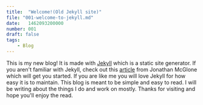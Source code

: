 ```yaml
---
title:  "Welcome!(Old Jekyll site)"
file: "001-welcome-to-jekyll.md"
date:   1462093200000
number: 001
draft: false
tags: 
    - Blog
---
```


This is my new blog! It is made with [Jekyll](https://jekyllrb.com) which is a static site generator. If you aren't familiar with Jekyll, check out this [article](http://jmcglone.com/guides/github-pages/) from Jonathan McGlone which will get you started. If you are like me you will love Jekyll for how easy it is to maintain. This blog is meant to be simple and easy to read. I will be writing about the things I do and work on mostly. Thanks for visiting and hope you'll enjoy the read.